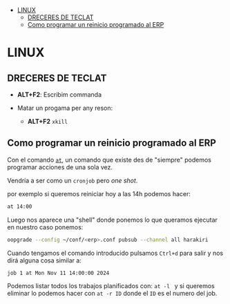 <!-- TOC INICIO -->
- [LINUX](#linux)
  - [DRECERES DE TECLAT](#dreceres-de-teclat)
  - [Como programar un reinicio programado al ERP](#como-programar-un-reinicio-programado-al-erp)
<!-- TOC FIN -->

# LINUX

## DRECERES DE TECLAT

* **ALT+F2**: Escribim commanda

* Matar un progama per any reson:
  * **ALT+F2** `xkill`

## Como programar un reinicio programado al ERP

Con el comando [`at`](https://en.wikipedia.org/wiki/At_(command)), un comando que existe des de "siempre" podemos programar acciones de una sola vez.

Vendría a ser como un `cronjob` pero *one shot*.

por exemplo si queremos reiniciar hoy a las 14h podemos hacer:

```bash
at 14:00
```
Luego nos aparece una "shell" donde ponemos lo que queramos ejecutar en nuestro caso ponemos:

```bash
oopgrade --config ~/conf/<erp>.conf pubsub --channel all harakiri
```
Cuando tengamos el comando introducido pulsamos `Ctrl+d` para salir y nos dirá alguna cosa similar a:

```
job 1 at Mon Nov 11 14:00:00 2024
```

Podemos listar todos los trabajos planificados con: `at -l ` y si queremos eliminar lo podemos hacer con `at -r ID` donde el `ID` es el numero del job.